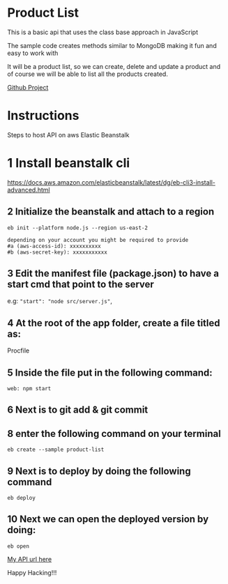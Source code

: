 # Product List

This is a basic api that uses the class base approach in JavaScript

The sample code creates methods similar to MongoDB making it fun and easy to work with

It will be a product list, so we can create, delete and update a product and of course we will be able to list all the products created.

[Github Project](https://github.com/Ajioz/class_base_API)

# Instructions

Steps to host API on aws Elastic Beanstalk

# 1 Install beanstalk cli

https://docs.aws.amazon.com/elasticbeanstalk/latest/dg/eb-cli3-install-advanced.html

## 2 Initialize the beanstalk and attach to a region

`eb init --platform node.js --region us-east-2`

    depending on your account you might be required to provide
    #a (aws-access-id): xxxxxxxxxx
    #b (aws-secret-key): xxxxxxxxxxx

## 3 Edit the manifest file (package.json) to have a start cmd that point to the server

e.g: `"start": "node src/server.js"`,

## 4 At the root of the app folder, create a file titled as:

Procfile

## 5 Inside the file put in the following command:

`web: npm start`

## 6 Next is to git add & git commit

## 8 enter the following command on your terminal

`eb create --sample product-list`

## 9 Next is to deploy by doing the following command

`eb deploy`

## 10 Next we can open the deployed version by doing:

`eb open`

[My API url here ](http://product-list.eba-bppafw3c.us-east-2.elasticbeanstalk.com/products)

Happy Hacking!!!

